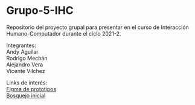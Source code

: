 # Grupo-5-IHC
Repositorio del proyecto grupal para presentar en el curso de Interacción Humano-Computador durante el ciclo 2021-2.   
   
Integrantes:   
Andy Aguilar   
Rodrigo Mechán   
Alejandro Vera   
Vicente Vilchez   

Links de interés:   
[Figma de prototipos](https://www.figma.com/file/328CR4K4dDraH3TDoChSNh/Proyecto-de-IHC)   
[Bosquejo inicial](https://www.figma.com/file/pTSRlugnUrsbHw9TYKTr3Q/Bosquejo?node-id=0%3A1)
